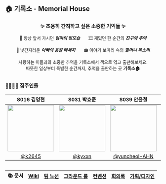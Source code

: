 ## 🏠 기록소 - Memorial House

<div align="center">
  
  ### ✨ 조용히 간직하고 싶은 소중한 기억들 ✨<br>


📸  항상 앞서 가시던 ***엄마의 뒷모습***            🎞️  재밌던 한 순간의 ***친구와 추억***  
 
💌  낯간지러운 ***아빠의 응원 메세지***         📻  이야기 보따리 속의 ***할머니 목소리***

  사랑하는 이들과의 소중한 추억을 기록소에서 책으로 엮고 출판해보세요.<br>
  따뜻한 일상부터 특별한 순간까지, 추억을 출판하는 곳 **기록소🏠**

</div>

##

### 🧑‍🧑‍🧒‍🧒 집주인들
|S016 김영현|S031 박효준|S039 안윤철|S057 임정현|
|:-:|:-:|:-:|:-:|
|<img src="https://avatars.githubusercontent.com/u/62226667?v=4" width=150>|<img src="https://avatars.githubusercontent.com/u/129862357?v=4" width=150>|<img src="https://avatars.githubusercontent.com/u/70050038?v=4" width=150>|<img src="https://avatars.githubusercontent.com/u/71179395?v=4" width=150>
|[@k2645](https://github.com/k2645)|[@kyxxn](https://github.com/kyxxn)|[@yuncheol-AHN](https://github.com/yuncheol-ahn)|[@iceHood](https://github.com/icehood)|

##

|📚 문서|[Wiki](https://github.com/boostcampwm-2024/iOS10-MemorialHouse/wiki)|[팀 노션](https://kyxxn.notion.site/iOS10-12c9adb32626806c900ad008c85e7dcc?pvs=4)|[그라운드 룰](https://kyxxn.notion.site/12c9adb3262680b28a58dfddd1ed2b59?pvs=4)|[컨벤션](https://kyxxn.notion.site/12c9adb3262680b28a58dfddd1ed2b59?pvs=4)|[회의록](https://kyxxn.notion.site/eb52137ca8374353adbd7fb6926e99e8?pvs=4)|[기획/디자인](https://www.figma.com/design/zgxogGGouOUsshAJkPeT86/MemorialHouse?node-id=0-1&node-type=canvas&t=b4rxjLDdHgzyH6p3-0)|
|:-:|:-:|:-:|:-:|:-:|:-:|:--:|
